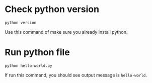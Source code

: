 # Check python version
```
python version
```

Use this command of make sure you already install python.

# Run python file
```
python hello-world.py
```

If run this command, you should see output message is `hello-world`.